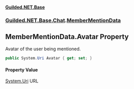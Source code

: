 #### [Guilded.NET.Base](Guilded_NET_Base.md 'Guilded.NET.Base')
### [Guilded.NET.Base.Chat](Guilded_NET_Base.md#Guilded_NET_Base_Chat 'Guilded.NET.Base.Chat').[MemberMentionData](MemberMentionData.md 'Guilded.NET.Base.Chat.MemberMentionData')
## MemberMentionData.Avatar Property
Avatar of the user being mentioned.  
```csharp
public System.Uri Avatar { get; set; }
```
#### Property Value
[System.Uri](https://docs.microsoft.com/en-us/dotnet/api/System.Uri 'System.Uri')
URL
